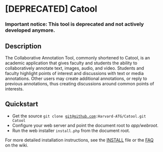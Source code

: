 # [DEPRECATED] Catool

### Important notice: This tool is deprecated and not actively developed anymore. 

## Description

The Collaborative Annotation Tool, commonly shortened to Catool, is an academic application that gives faculty and students the ability to collaboratively annotate text, images, audio, and video. Students and faculty highlight points of interest and discussions with text or media annotations. Other users may create additional annotations, or reply to previous annotations, thus creating discussions around common points of interests.

## Quickstart

* Get the source <code>git clone git@github.com:Harvard-ATG/Catool.git Catool</code>
* Configure your web server and point the document root to *app/webroot*.
* Run the web installer <code>install.php</code> from the document root.

For more detailed installation instructions, see the [INSTALL](https://github.com/Harvard-ATG/Catool/blob/master/INSTALL.md) file or the [FAQ](https://github.com/Harvard-ATG/Catool/wiki/Frequently-Asked-Questions) on the wiki.
